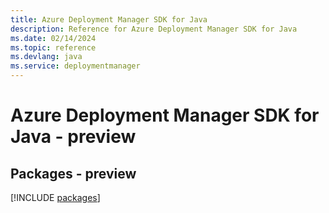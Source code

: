 ```yaml
---
title: Azure Deployment Manager SDK for Java
description: Reference for Azure Deployment Manager SDK for Java
ms.date: 02/14/2024
ms.topic: reference
ms.devlang: java
ms.service: deploymentmanager
---
```

# Azure Deployment Manager SDK for Java - preview
## Packages - preview
[!INCLUDE [packages](deployment-manager-index.md)]